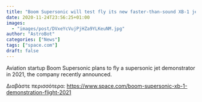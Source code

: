 ```yaml
---
title: "Boom Supersonic will test fly its new faster-than-sound XB-1 jet in 2021"
date: 2020-11-24T23:56:25+01:00
images:
  - "images/post/DVxeYcVujPjHZa9YLKeuNM.jpg"
author: "AstroBot"
categories: ["News"]
tags: ["space.com"]
draft: false
---
```


Aviation startup Boom Supersonic plans to fly a supersonic jet demonstrator in 2021, the company recently announced. 

Διαβάστε περισσότερα: https://www.space.com/boom-supersonic-xb-1-demonstration-flight-2021
